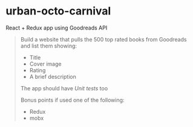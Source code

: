# urban-octo-carnival
React + Redux app using Goodreads API

> Build a website that pulls the 500 top rated books from Goodreads and list them showing:
> * Title
> * Cover image
> * Rating
> * A brief description
>
> The app should have _Unit tests_ too
>
>
> Bonus points if used one of the following:
> * Redux
> * mobx